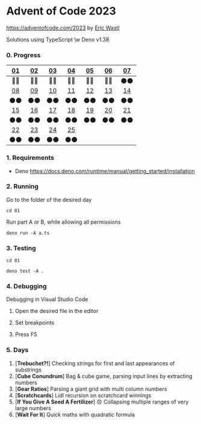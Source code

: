 # Advent of Code 2023

https://adventofcode.com/2023 by [Eric Wastl](http://was.tl/)

Solutions using TypeScript \w Deno v1.38

### 0. Progress

| [01](https://adventofcode.com/2023/day/1)  | [02](https://adventofcode.com/2023/day/2)  | [03](https://adventofcode.com/2023/day/3)  | [04](https://adventofcode.com/2023/day/4)  | [05](https://adventofcode.com/2023/day/5)  | [06](https://adventofcode.com/2023/day/6)  | [07](https://adventofcode.com/2023/day/7)  |
| :----------------------------------------: | :----------------------------------------: | :----------------------------------------: | :----------------------------------------: | :----------------------------------------: | :----------------------------------------: | :----------------------------------------: |
|                    🌟🌟                    |                    🌟🌟                    |                    🌟🌟                    |                    🌟🌟                    |                    🌟🌟                    |                    🌟🌟                    |                    🌑🌑                    |
| [08](https://adventofcode.com/2023/day/8)  | [09](https://adventofcode.com/2023/day/9)  | [10](https://adventofcode.com/2023/day/10) | [11](https://adventofcode.com/2023/day/11) | [12](https://adventofcode.com/2023/day/12) | [13](https://adventofcode.com/2023/day/13) | [14](https://adventofcode.com/2023/day/14) |
|                    🌑🌑                    |                    🌑🌑                    |                    🌑🌑                    |                    🌑🌑                    |                    🌑🌑                    |                    🌑🌑                    |                    🌑🌑                    |
| [15](https://adventofcode.com/2023/day/15) | [16](https://adventofcode.com/2023/day/16) | [17](https://adventofcode.com/2023/day/17) | [18](https://adventofcode.com/2023/day/18) | [19](https://adventofcode.com/2023/day/19) | [20](https://adventofcode.com/2023/day/20) | [21](https://adventofcode.com/2023/day/21) |
|                    🌑🌑                    |                    🌑🌑                    |                    🌑🌑                    |                    🌑🌑                    |                    🌑🌑                    |                    🌑🌑                    |                    🌑🌑                    |
| [22](https://adventofcode.com/2023/day/22) | [23](https://adventofcode.com/2023/day/23) | [24](https://adventofcode.com/2023/day/24) | [25](https://adventofcode.com/2023/day/25) |                                            |                                            |                                            |
|                    🌑🌑                    |                    🌑🌑                    |                    🌑🌑                    |                    🌑🌑                    |                                            |                                            |                                            |

### 1. Requirements

- Deno https://docs.deno.com/runtime/manual/getting_started/installation

### 2. Running

Go to the folder of the desired day

`cd 01`

Run part A or B, while allowing all permissions

`deno run -A a.ts`

### 3. Testing

`cd 01`

`deno test -A .`

### 4. Debugging

Debugging in Visual Studio Code

1. Open the desired file in the editor

2. Set breakpoints

3. Press F5

### 5. Days

1. [**Trebuchet?!**] Checking strings for first and last appearances of
   substrings
2. [**Cube Conundrum**] Bag & cube game, parsing input lines by extracting
   numbers
3. [**Gear Ratios**] Parsing a giant grid with multi column numbers
4. [**Scratchcards**] Lidl recursion on scratchcard winnings
5. [**If You Give A Seed A Fertilizer**] 😠 Collapsing multiple ranges of very
   large numbers
6. [**Wait For It**] Quick maths with quadratic formula
